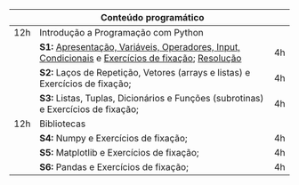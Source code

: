 |     | **Conteúdo programático**                                                                 |    |
|-----|-------------------------------------------------------------------------------------------|----|
| 12h | Introdução a Programação com Python                                                       |    |
|     | **S1:** [Apresentação, Variáveis, Operadores, Input, Condicionais](https://colab.research.google.com/drive/1KTqn4m0F87dZt3yX_BF6Qg3me1PM-Qzw?usp=sharing) e [Exercícios de fixação](https://colab.research.google.com/drive/18x9rVvFUzhxWhHZnXZGlSsH-dF5HPlDb?usp=sharing); [Resolução](https://colab.research.google.com/drive/1118bHAZeuP7gc4DxoE3z32nVsranaueP?usp=sharing)| 4h |
|     | **S2:** Laços de Repetição, Vetores (arrays e listas) e Exercícios de fixação;            | 4h |
|     | **S3:** Listas, Tuplas, Dicionários e Funções (subrotinas) e Exercícios de fixação;       | 4h |
| 12h | Bibliotecas                                                                               |    |
|     | **S4:** Numpy e Exercícios de fixação;                                                    | 4h |
|     | **S5:** Matplotlib e Exercícios de fixação;                                               | 4h |
|     | **S6:** Pandas e Exercícios de fixação;                                                   | 4h |
